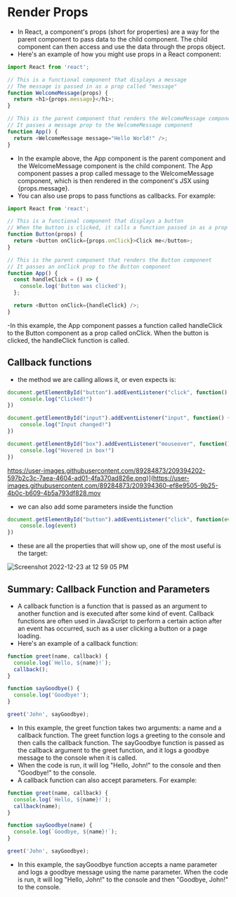 # Render Props

- In React, a component's props (short for properties) are a way for the parent component to pass data to the child component. The child component can then access and use the data through the props object.
- Here's an example of how you might use props in a React component:

```js
import React from 'react';

// This is a functional component that displays a message
// The message is passed in as a prop called "message"
function WelcomeMessage(props) {
  return <h1>{props.message}</h1>;
}

// This is the parent component that renders the WelcomeMessage component
// It passes a message prop to the WelcomeMessage component
function App() {
  return <WelcomeMessage message="Hello World!" />;
}
```

- In the example above, the App component is the parent component and the WelcomeMessage component is the child component. The App component passes a prop called message to the WelcomeMessage component, which is then rendered in the component's JSX using {props.message}.
- You can also use props to pass functions as callbacks. For example:

```js
import React from 'react';

// This is a functional component that displays a button
// When the button is clicked, it calls a function passed in as a prop called "onClick"
function Button(props) {
  return <button onClick={props.onClick}>Click me</button>;
}

// This is the parent component that renders the Button component
// It passes an onClick prop to the Button component
function App() {
  const handleClick = () => {
    console.log('Button was clicked');
  };

  return <Button onClick={handleClick} />;
}
```

-In this example, the App component passes a function called handleClick to the Button component as a prop called onClick. When the button is clicked, the handleClick function is called.

## Callback functions

- the method we are calling allows it, or even expects is:

```js
document.getElementById("button").addEventListener("click", function() {
    console.log("Clicked!")
})

document.getElementById("input").addEventListener("input", function() {
    console.log("Input changed!")
})

document.getElementById("box").addEventListener("mouseover", function() {
    console.log("Hovered in box!")
})
```

https://user-images.githubusercontent.com/89284873/209394202-597b2c3c-7aea-4604-ad01-4fa370ad826e.png)](https://user-images.githubusercontent.com/89284873/209394360-ef8e9505-9b25-4b0c-b609-4b5a793df828.mov

- we can also add some parameters inside the function

```js
document.getElementById("button").addEventListener("click", function(event) {
    console.log(event)
})
```

- these are all the properties that will show up, one of the most useful is the target:

![Screenshot 2022-12-23 at 12 59 05 PM](https://user-images.githubusercontent.com/89284873/209394696-2c3c9975-2d13-44c2-8b45-d25eb006d1a7.png)

## Summary: Callback Function and Parameters

- A callback function is a function that is passed as an argument to another function and is executed after some kind of event. Callback functions are often used in JavaScript to perform a certain action after an event has occurred, such as a user clicking a button or a page loading.
- Here's an example of a callback function:

```js
function greet(name, callback) {
  console.log(`Hello, ${name}!`);
  callback();
}

function sayGoodbye() {
  console.log('Goodbye!');
}

greet('John', sayGoodbye);
```

- In this example, the greet function takes two arguments: a name and a callback function. The greet function logs a greeting to the console and then calls the callback function. The sayGoodbye function is passed as the callback argument to the greet function, and it logs a goodbye message to the console when it is called.
- When the code is run, it will log "Hello, John!" to the console and then "Goodbye!" to the console.
- A callback function can also accept parameters. For example:

```js
function greet(name, callback) {
  console.log(`Hello, ${name}!`);
  callback(name);
}

function sayGoodbye(name) {
  console.log(`Goodbye, ${name}!`);
}

greet('John', sayGoodbye);
```

- In this example, the sayGoodbye function accepts a name parameter and logs a goodbye message using the name parameter. When the code is run, it will log "Hello, John!" to the console and then "Goodbye, John!" to the console.

